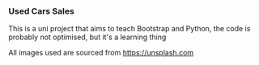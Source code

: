 ### **Used Cars Sales**
This is a uni project that aims to teach Bootstrap and Python, the code is probably not optimised, but it's a learning thing

All images used are sourced from https://unsplash.com
